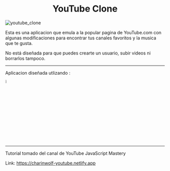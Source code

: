 <h1 align='center'> YouTube Clone </h1>



![youtube_clone](https://user-images.githubusercontent.com/76216411/210446845-938c79b0-4f4e-45f4-9280-7e01cb853725.png)



Esta es una aplicacion que emula a la popular pagina de YouTube.com con algunas modificaciones para encontrar tus canales favoritos y la musica que te gusta. 

No está diseñada para que puedes crearte un usuario, subir videos ni borrarlos tampoco. 

<hr />

Aplicacion diseñada utlizando :

<code><img width="5%" src="https://www.vectorlogo.zone/logos/reactjs/reactjs-icon.svg"></code>

<hr />

Tutorial tomado del canal de YouTube JavaScript Mastery

Link: https://charinwolf-youtube.netlify.app
